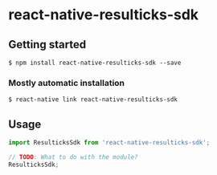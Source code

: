# react-native-resulticks-sdk

## Getting started

`$ npm install react-native-resulticks-sdk --save`

### Mostly automatic installation

`$ react-native link react-native-resulticks-sdk`

## Usage
```javascript
import ResulticksSdk from 'react-native-resulticks-sdk';

// TODO: What to do with the module?
ResulticksSdk;
```
